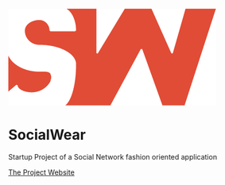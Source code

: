 ![alt text](https://github.com/futurnaingenieur/SocialWear/blob/master/SocialWear.png)
# SocialWear 
Startup Project of a Social Network fashion oriented application

<a href="www.getsocialwear.com"/>The Project Website</a>
